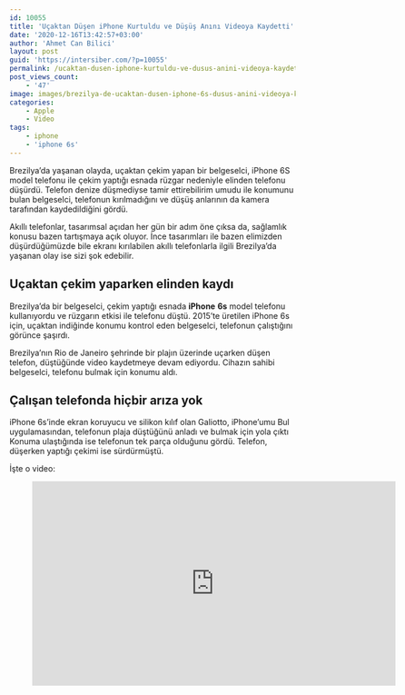 ```yaml
---
id: 10055
title: 'Uçaktan Düşen iPhone Kurtuldu ve Düşüş Anını Videoya Kaydetti'
date: '2020-12-16T13:42:57+03:00'
author: 'Ahmet Can Bilici'
layout: post
guid: 'https://intersiber.com/?p=10055'
permalink: /ucaktan-dusen-iphone-kurtuldu-ve-dusus-anini-videoya-kaydetti/
post_views_count:
    - '47'
image: images/brezilya-de-ucaktan-dusen-iphone-6s-dusus-anini-videoya-kaydetti.jpg
categories:
    - Apple
    - Video
tags:
    - iphone
    - 'iphone 6s'
---
```


Brezilya’da yaşanan olayda, uçaktan çekim yapan bir belgeselci, iPhone 6S model telefonu ile çekim yaptığı esnada rüzgar nedeniyle elinden telefonu düşürdü. Telefon denize düşmediyse tamir ettirebilirim umudu ile konumunu bulan belgeselci, telefonun kırılmadığını ve düşüş anlarının da kamera tarafından kaydedildiğini gördü.

Akıllı telefonlar, tasarımsal açıdan her gün bir adım öne çıksa da, sağlamlık konusu bazen tartışmaya açık oluyor. İnce tasarımları ile bazen elimizden düşürdüğümüzde bile ekranı kırılabilen akıllı telefonlarla ilgili Brezilya’da yaşanan olay ise sizi şok edebilir.

## Uçaktan çekim yaparken elinden kaydı

Brezilya’da bir belgeselci, çekim yaptığı esnada **iPhone** **6s** model telefonu kullanıyordu ve rüzgarın etkisi ile telefonu düştü. 2015’te üretilen iPhone 6s için, uçaktan indiğinde konumu kontrol eden belgeselci, telefonun çalıştığını görünce şaşırdı.

Brezilya’nın Rio de Janeiro şehrinde bir plajın üzerinde uçarken düşen telefon, düştüğünde video kaydetmeye devam ediyordu. Cihazın sahibi belgeselci, telefonu bulmak için konumu aldı.

## Çalışan telefonda hiçbir arıza yok

iPhone 6s’inde ekran koruyucu ve silikon kılıf olan Galiotto, iPhone’umu Bul uygulamasından, telefonun plaja düştüğünü anladı ve bulmak için yola çıktı Konuma ulaştığında ise telefonun tek parça olduğunu gördü. Telefon, düşerken yaptığı çekimi ise sürdürmüştü.

İşte o video:

<figure class="wp-block-embed-youtube wp-block-embed is-type-video is-provider-youtube wp-embed-aspect-16-9 wp-has-aspect-ratio"><div class="wp-block-embed__wrapper"><span class="embed-youtube" style="text-align:center; display: block;"><iframe allowfullscreen="true" class="youtube-player" height="360" src="https://www.youtube.com/embed/z8DZfajdAbQ?version=3&rel=1&fs=1&autohide=2&showsearch=0&showinfo=1&iv_load_policy=1&wmode=transparent" style="border:0;" width="640"></iframe></span></div></figure>